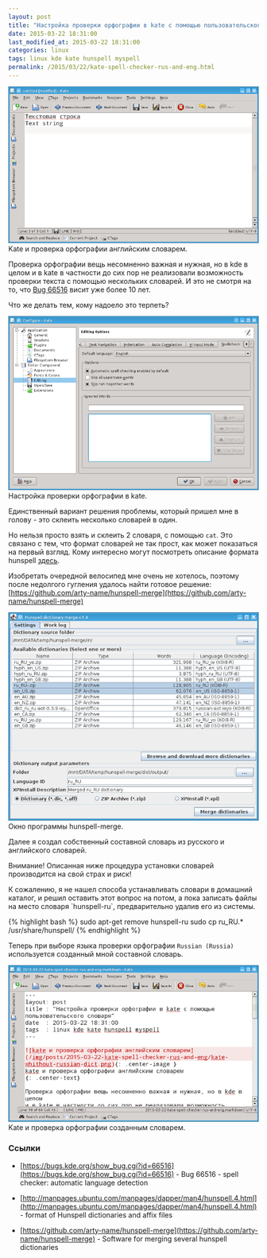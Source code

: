 ```yaml
---
layout: post
title: "Настройка проверки орфографии в kate с помощью пользовательского словаря"
date: 2015-03-22 18:31:00
last_modified_at: 2015-03-22 18:31:00
categories: linux
tags: linux kde kate hunspell myspell
permalink: /2015/03/22/kate-spell-checker-rus-and-eng.html
---
```


<div class="post-image-container">
<img class="post-image-img" src="/img/posts/2015-03-22-kate-spell-checker-rus-and-eng/kate-without-russian-dict.png">
<div class="post-image-caption">Kate и проверка орфографии английским словарем.</div>
</div>


Проверка орфографии вещь несомненно важная и нужная, но в kde в целом
и в kate в частности до сих пор не реализовали возможность
проверки текста с помощью нескольких словарей.
И это не смотря на то, что [Bug 66516](https://bugs.kde.org/show_bug.cgi?id=66516)
висит уже более 10 лет.

Что же делать тем, кому надоело это терпеть?

<!--more-->


<div class="post-image-container">
<img class="post-image-img" src="/img/posts/2015-03-22-kate-spell-checker-rus-and-eng/kate-configure-spellcheck.png">
<div class="post-image-caption">Настройка проверки орфографии в kate.</div>
</div>


Единственный вариант решения проблемы, который пришел мне в голову -
это склеить несколько словарей в один.

Но нельзя просто взять и склеить 2 словаря, с помощью `cat`.
Это связано с тем, что формат словарей не так прост, как может
показаться на первый взгляд. Кому интересно могут посмотреть
описание формата hunspell
[здесь](http://manpages.ubuntu.com/manpages/dapper/man4/hunspell.4.html).

Изобретать очередной велосипед мне очень не хотелось, поэтому после
недолгого гугления удалось найти готовое решение:
[https://github.com/arty-name/hunspell-merge](https://github.com/arty-name/hunspell-merge)


<div class="post-image-container">
<img class="post-image-img" src="/img/posts/2015-03-22-kate-spell-checker-rus-and-eng/hunspell-merge.png">
<div class="post-image-caption">Окно программы hunspell-merge.</div>
</div>


Далее я создал собственный составной словарь из русского и английского словарей.

<p class="alert alert-danger">
Внимание! Описанная ниже процедура установки словарей производится на свой страх и риск!
</p>

<div class="alert alert-warning">
<p>К сожалению, я не нашел способа устанавливать словари в домашний каталог,
и решил оставить этот вопрос на потом, а пока записать файлы на место
словаря `hunspell-ru`, предварительно удалив его из системы.</p>
<p style="margin-top: 1.0em">
{% highlight bash %}
sudo apt-get remove hunspell-ru
sudo cp ru_RU.* /usr/share/hunspell/
{% endhighlight %}
</p>
</div>

Теперь при выборе языка проверки орфографии `Russian (Russia)`
используется созданный мной составной словарь.

<div class="post-image-container">
<img class="post-image-img" src="/img/posts/2015-03-22-kate-spell-checker-rus-and-eng/kate-result.png">
<div class="post-image-caption">Kate и проверка орфографии созданным словарем.</div>
</div>


### Ссылки ###
* [https://bugs.kde.org/show_bug.cgi?id=66516](https://bugs.kde.org/show_bug.cgi?id=66516) - Bug 66516 - spell checker: automatic language detection

* [http://manpages.ubuntu.com/manpages/dapper/man4/hunspell.4.html](http://manpages.ubuntu.com/manpages/dapper/man4/hunspell.4.html) - format of Hunspell dictionaries and affix files

* [https://github.com/arty-name/hunspell-merge](https://github.com/arty-name/hunspell-merge) - Software for merging several hunspell dictionaries

